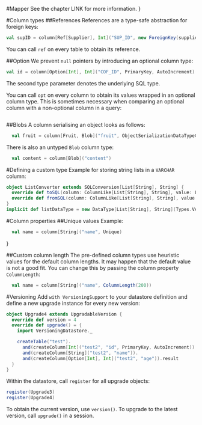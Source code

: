 #Mapper
See the chapter LINK for more information.
}

#Column types
##References
References are a type-safe abstraction for foreign keys:

```scala
val supID = column[Ref[Supplier], Int]("SUP_ID", new ForeignKey(suppliers.id))
```

You can call `ref` on every table to obtain its reference.

##Option
We prevent `null` pointers by introducing an optional column type:

```scala
val id = column[Option[Int], Int]("COF_ID", PrimaryKey, AutoIncrement)
```

The second type parameter denotes the underlying SQL type.

You can call `opt` on every column to obtain its values wrapped in an optional column type. This is sometimes necessary when comparing an optional column with a non-optional column in a query:

```scala

```
         

##Blobs
A column serialising an object looks as follows:

```scala
  val fruit = column[Fruit, Blob]("fruit", ObjectSerializationDataTypeCreator.create[Fruit])
```

There is also an untyped `Blob` column type:

```scala
  val content = column[Blob]("content")
```

#Defining a custom type
Example for storing string lists in a `VARCHAR` column:

```scala
object ListConverter extends SQLConversion[List[String], String] {
  override def toSQL(column: ColumnLike[List[String], String], value: List[String]): String = value.mkString("|")
  override def fromSQL(column: ColumnLike[List[String], String], value: String): List[String] = value.split('|').toList
}
implicit def listDataType = new DataType[List[String], String](Types.VARCHAR, SQLType("VARCHAR(1024)"), ListConverter)
```

#Column properties
##Unique values
Example:

```scala
  val name = column[String]("name", Unique)
```
}

##Custom column length
The pre-defined column types use heuristic values for the default column lengths. It may happen that the default value is not a good fit. You can change this by passing the column property `ColumnLength`:

```scala
  val name = column[String]("name", ColumnLength(200))
```

#Versioning
Add `with VersioningSupport` to your datastore definition and define a new upgrade instance for every new version:

```scala
object Upgrade4 extends UpgradableVersion {
  override def version = 4
  override def upgrade() = {
    import VersioningDatastore._

    createTable("test").
      and(createColumn[Int]("test2", "id", PrimaryKey, AutoIncrement)).
      and(createColumn[String]("test2", "name")).
      and(createColumn[Option[Int], Int]("test2", "age")).result
  }
}
```

Within the datastore, call `register` for all upgrade objects:

```scala
register(Upgrade3)
register(Upgrade4)
```

To obtain the current version, use `version()`. To upgrade to the latest version, call `upgrade()` in a session.